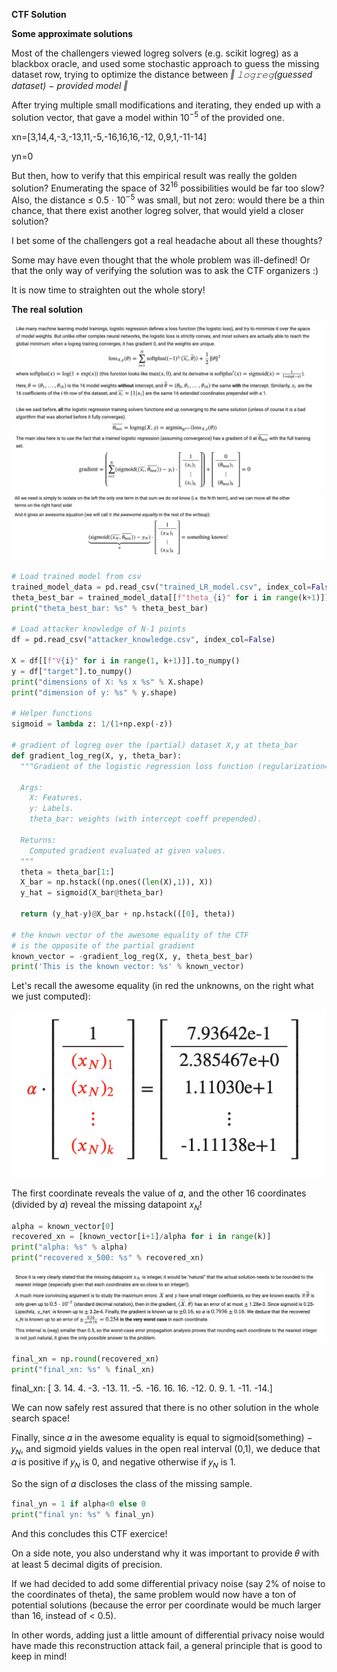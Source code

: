 __CTF Solution__

__Some approximate solutions__

Most of the challengers viewed logreg solvers (e.g. scikit logreg) as a blackbox oracle, and used some stochastic approach to guess the missing dataset row, trying to optimize the distance between _‖ 𝚕𝚘𝚐𝚛𝚎𝚐(guessed dataset) − provided model ‖_

After trying multiple small modifications and iterating, they ended up with a solution vector, that gave a model within $10^{−5}$ of the provided one.

xn=[3,14,4,-3,-13,11,-5,-16,16,16,-12, 0,9,1,-11-14]

yn=0

But then, how to verify that this empirical result was really the golden solution? Enumerating the space of $32^{16}$ possibilities would be far too slow? Also, the distance ≤ 0.5 ⋅ $10^{−5}$ was small, but not zero: would there be a thin chance, that there exist another logreg solver, that would yield a closer solution?

I bet some of the challengers got a real headache about all these thoughts?

Some may have even thought that the whole problem was ill-defined! Or that the only way of verifying the solution was to ask the CTF organizers :)

It is now time to straighten out the whole story!

__The real solution__

![formula](images/image2.png)
![formula](images/image3.png)

```python
# Load trained model from csv
trained_model_data = pd.read_csv("trained_LR_model.csv", index_col=False)
theta_best_bar = trained_model_data[[f"theta_{i}" for i in range(k+1)]].to_numpy().reshape(-1)
print("theta_best_bar: %s" % theta_best_bar)

# Load attacker knowledge of N-1 points
df = pd.read_csv("attacker_knowledge.csv", index_col=False)

X = df[[f"V{i}" for i in range(1, k+1)]].to_numpy()
y = df["target"].to_numpy()
print("dimensions of X: %s x %s" % X.shape)
print("dimension of y: %s" % y.shape)

# Helper functions
sigmoid = lambda z: 1/(1+np.exp(-z))

# gradient of logreg over the (partial) dataset X,y at theta_bar
def gradient_log_reg(X, y, theta_bar):
  """Gradient of the logistic regression loss function (regularization=1).

  Args:
    X: Features.
    y: Labels.
    theta_bar: weights (with intercept coeff prepended).

  Returns:
    Computed gradient evaluated at given values.
  """
  theta = theta_bar[1:]
  X_bar = np.hstack((np.ones((len(X),1)), X))
  y_hat = sigmoid(X_bar@theta_bar)

  return (y_hat-y)@X_bar + np.hstack(([0], theta))

# the known vector of the awesome equality of the CTF
# is the opposite of the partial gradient
known_vector = -gradient_log_reg(X, y, theta_best_bar)
print('This is the known vector: %s' % known_vector)

```
Let's recall the awesome equality (in red the unknowns, on the right what we just computed):

![formula](images/image4.png)

The first coordinate reveals the value of 𝛼, and the other 16 coordinates (divided by 𝛼) reveal the missing datapoint 𝑥<sub>𝑁</sub>!
```Python
alpha = known_vector[0]
recovered_xn = [known_vector[i+1]/alpha for i in range(k)]
print("alpha: %s" % alpha)
print("recovered x_500: %s" % recovered_xn)
```

![formula](images/image5.png)

```Python
final_xn = np.round(recovered_xn)
print("final_xn: %s" % final_xn)
```
final_xn: [  3.  14.   4.  -3. -13.  11.  -5. -16.  16.  16. -12.   0.   9.   1.   -11.   -14.]

We can now safely rest assured that there is no other solution in the whole search space!



Finally, since 𝛼 in the awesome equality is equal to sigmoid(something) − 𝑦<sub>𝑁</sub>, and sigmoid yields values in the open real interval (0,1), we deduce that 𝛼 is positive if 𝑦<sub>𝑁</sub> is 0, and negative otherwise if 𝑦<sub>𝑁</sub> is 1.

So the sign of 𝛼 discloses the class of the missing sample.

```Python
final_yn = 1 if alpha<0 else 0
print("final yn: %s" % final_yn)
```

And this concludes this CTF exercice!

On a side note, you also understand why it was important to provide 𝜃 with at least 5 decimal digits of precision.

If we had decided to add some differential privacy noise (say 2% of noise to the coordinates of theta), the same problem would now have a ton of potential solutions (because the error per coordinate would be much larger than 16, instead of < 0.5).

In other words, adding just a little amount of differential privacy noise would have made this reconstruction attack fail, a general principle that is good to keep in mind!


